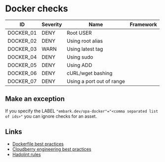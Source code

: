 # Docker checks

|ID|Severity|Name|Framework
|---|---|---|---|
|DOCKER_01|DENY|Root USER|   |
|DOCKER_02|DENY|Using root alias|   |
|DOCKER_03|WARN|Using latest tag|   |
|DOCKER_04|DENY|Using sudo|   |
|DOCKER_05|DENY|Using ADD|   |
|DOCKER_06|DENY|cURL/wget bashing|   |
|DOCKER_07|DENY|Using a port out of range|   |

## Make an exception

If you specify the LABEL `"embark.dev/opa-docker"="<comma separated list of ids>"` you can ignore checks for an asset.

## Links

* [Dockerfile best practices](https://docs.docker.com/develop/develop-images/dockerfile_best-practices/)
* [Cloudberry engineering best practices](https://cloudberry.engineering/article/dockerfile-security-best-practices/)
* [Hadolint rules](https://github.com/hadolint/hadolint#rules)
